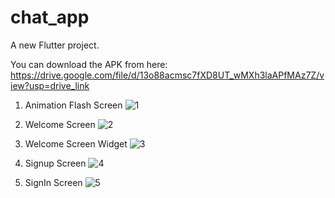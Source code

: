 # chat_app

A new Flutter project.

You can download the APK from here: https://drive.google.com/file/d/13o88acmsc7fXD8UT_wMXh3laAPfMAz7Z/view?usp=drive_link

1. Animation Flash Screen
   ![1](https://drive.google.com/file/d/17g4uJt5qOhXbcwIWSs5qHN8Xxtry9CIs/view?usp=drive_link)
   
3. Welcome Screen
   ![2](https://github.com/mahadihanif/DrugBox/assets/32836778/7cde3bbe-7ada-4c2a-bcd6-d2db9beedd45)

4. Welcome Screen Widget
   ![3](https://github.com/mahadihanif/DrugBox/assets/32836778/69189d52-fce7-445a-9778-c8de5ad9aa17)
   
6. Signup Screen
   ![4](https://github.com/mahadihanif/DrugBox/assets/32836778/509adbaf-e29d-44ee-9f2d-828ba678fbc4)
   
8. SignIn Screen
   ![5](https://github.com/mahadihanif/DrugBox/assets/32836778/3660f253-4ba1-4824-a9a2-20284fc97eb6)
   




